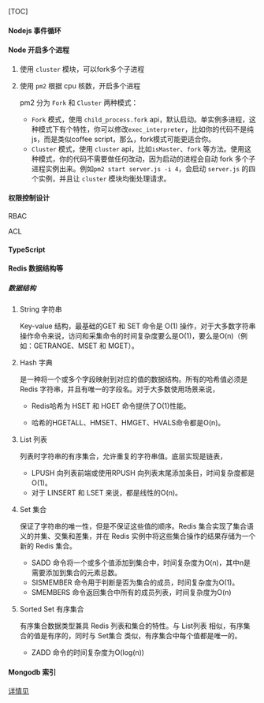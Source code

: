 [TOC]

#### Nodejs 事件循环

#### Node 开启多个进程

1. 使用 `cluster` 模块，可以fork多个子进程

2. 使用 `pm2` 根据 cpu 核数，开启多个进程

   pm2 分为 `Fork` 和 `Cluster` 两种模式：

   * `Fork` 模式，使用 `child_process.fork` api，默认启动。单实例多进程，这种模式下有个特性，你可以修改`exec_interpreter`，比如你的代码不是纯js，而是类似coffee script，那么，fork模式可能更适合你。
   * `Cluster` 模式，使用 `cluster` api，比如`isMaster`、`fork` 等方法。使用这种模式，你的代码不需要做任何改动，因为启动的进程会自动 fork 多个子进程实例出来。例如`pm2 start server.js -i 4`，会启动 `server.js` 的四个实例，并且让 `cluster` 模块均衡处理请求。

#### 权限控制设计

RBAC

ACL

#### TypeScript

#### Redis 数据结构等

##### 数据结构

1. String 字符串

   Key-value 结构，最基础的GET 和 SET 命令是 O(1) 操作，对于大多数字符串操作命令来说，访问和采集命令的时间复杂度要么是O(1)，要么是O(n)（例如：GETRANGE、MSET 和 MGET）。

2. Hash 字典

   是一种将一个或多个字段映射到对应的值的数据结构。所有的哈希值必须是 Redis 字符串，并且有唯一的字段名。对于大多数使用场景来说，

   * Redis哈希为 HSET 和 HGET 命令提供了O(1)性能。

   * 哈希的HGETALL、HMSET、HMGET、HVALS命令都是O(n)。

3. List 列表

   列表时字符串的有序集合，允许重复的字符串值。底层实现是链表，

   * LPUSH 向列表前端或使用RPUSH 向列表末尾添加条目，时间复杂度都是O(1)。
   * 对于 LINSERT 和 LSET 来说，都是线性的O(n)。

4. Set 集合

   保证了字符串的唯一性，但是不保证这些值的顺序。Redis 集合实现了集合语义的并集、交集和差集，并在 Redis 实例中将这些集合操作的结果存储为一个新的 Redis 集合。

   * SADD 命令将一个或多个值添加到集合中，时间复杂度为O(n)，其中n是需要添加到集合的元素总数。
   * SISMEMBER 命令用于判断是否为集合的成员，时间复杂度为O(1)。
   * SMEMBERS 命令返回集合中所有的成员列表，时间复杂度为O(n)

5. Sorted Set 有序集合

   有序集合数据类型兼具 Redis 列表和集合的特性。与 List列表 相似，有序集合的值是有序的，同时与 Set集合 类似，有序集合中每个值都是唯一的。

   * ZADD 命令的时间复杂度为O(log(n))

#### Mongodb 索引

[详情见](../../database/mongodb/调优.md)

